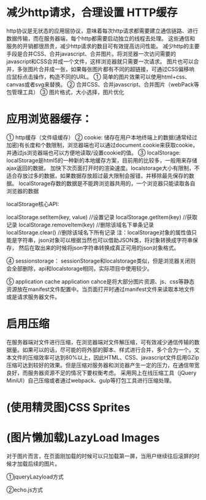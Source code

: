 # 减少http请求，合理设置 HTTP缓存
http协议是无状态的应用层协议，意味着每次http请求都需要建立通信链路、进行数据传输，而在服务器端，每个http都需要启动独立的线程去处理。
这些通信和服务的开销都很昂贵，减少http请求的数目可有效提高访问性能。
减少http的主要手段是合并CSS、合并javascript、合并图片。将浏览器一次访问需要的javascript和CSS合并成一个文件，这样浏览器就只需要一次请求。
图片也可以合并，多张图片合并成一张，如果每张图片都有不同的超链接，可通过CSS偏移响应鼠标点击操作，构造不同的URL。
① 简单的图片效果可以使用html+css、canvas或者svg来替换。
② 合并CSS、合并javascript、合并图片（webPack等包管理工具）
③ 图片格式，大小选择，图片优化

# 应用浏览器缓存：
① http缓存（文件级缓存）
② cookie: 储存在用户本地终端上的数据(通常经过加密)有长度和个数限制，浏览器端也可以通过document.cookie来获取cookie，
并通过js浏览器端也可以方便地读取/设置cookie的值。
③ localStorage: localStorage是html5的一种新的本地缓存方案，目前用的比较多，一般用来存储ajax返回的数据，
加快下次页面打开时的渲染速度。localstorage大小有限制，不适合存放过多的数据，如果数据存放超过最大限制会报错，并移除最先保存的数据。
localStorage存数的数据是不能跨浏览器共用的，一个浏览器只能读取各自浏览器的数据

localStorage核心API:

localStorage.setItem(key, value) //设置记录
localStorage.getItem(key) //获取记录
localStorage.removeItem(key) //删除该域名下单条记录
localStorage.clear() //删除该域名下所有记录
注：localStorage对象的属性值只能是字符串，json对象可以根据当然也可以借助JSON类，将对象转换成字符串保存，
然后在取出来的时候将json字符串转换成真正可用的json对象格式。

④ sessionstorage：
sessionStorage和localstorage类似，但是浏览器关闭则会全部删除，api和localstorage相同，实际项目中使用较少。

⑤ application cache
application cahce是将大部分图片资源、js、css等静态资源放在manifest文件配置中。当页面打开时通过manifest文件来读取本地文件或是请求服务器文件。

# 启用压缩
在服务器端对文件进行压缩，在浏览器端对文件解压缩，可有效减少通信传输的数据量。如果可以的话，尽可能的将外部的脚本、样式进行合并，多个合为一个。文本文件的压缩效率可达到80%以上，因此HTML、CSS、javascript文件启用GZip压缩可达到较好的效果。但是压缩对服务器和浏览器产生一定的压力，在通信带宽良好，而服务器资源不足的情况下要权衡考虑。
采用网上在线压缩工具（jQuery MiniUI）自己压缩或者通过webpack、gulp等打包工具进行压缩处理。

# (使用精灵图)CSS Sprites
# (图片懒加载)LazyLoad Images
对于图片而言，在页面刚加载的时候可以只加载第一屏，当用户继续往后滚屏的时候才加载后续的图片。

①jqueryLazyload方式

②echo.js方式


